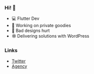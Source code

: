 ### Hi! 👋

- 💻 Flutter Dev
- 🔭 Working on private goodies
- 🤕 Bad designs hurt
- 🕸 Delivering solutions with WordPress
### Links
- [Twitter](https://twitter.com/JlioTati2)
- [Agency](https//mocedesenhos.com/)
